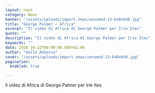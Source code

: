 ```yaml
---
layout: news
category: News
banner: "/assets/uploads/import.news/unnamed-13-640x640.jpg"
title: "George Palmer – Africa"
excerpt: "Il video di Africa di George Palmer per Irie Ites"
quote: ""
description: "Il video di Africa di George Palmer per Irie Ites"
keywords: ""
date: 2020-10-22T00:00:00.000+01:00
author: "Haile Anbessa"
cover: "/assets/uploads/import.news/unnamed-13-640x640.jpg"
pagination:
  enabled: true

---
```


Il video di Africa di George Palmer per Irie Ites